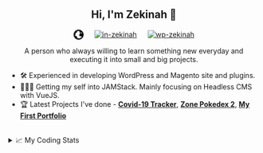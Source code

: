 <h2 align="center">Hi, I'm Zekinah 👋</h2>
<p align="center">
<a href="https://www.zekinahlecaros.com/" target="blank"><img align="center" src=https://raw.githubusercontent.com/iconic/open-iconic/master/svg/globe.svg alt="zekinalecaros.com" height="20" width="20" /></a>
&emsp;
<a href="https://ph.linkedin.com/in/zekinah" target="blank"><img align="center" src=https://cdn.jsdelivr.net/npm/simple-icons@3.0.1/icons/linkedin.svg alt="in-zekinah" height="20" width="20" /></a>
  &emsp;
<a href="https://profiles.wordpress.org/zekinah/" target="blank"><img align="center" src=https://cdn.jsdelivr.net/npm/simple-icons@3.0.1/icons/wordpress.svg alt="wp-zekinah" height="20" width="20" /></a>
</p>
<p align="center">
A person who always willing to learn something new everyday and executing it into small and big projects.
</p>

- 🛠 Experienced in developing WordPress and Magento site and plugins.
- 👩🏻‍💻 Getting my self into JAMStack. Mainly focusing on Headless CMS with VueJS.
- 🏆 Latest Projects I've done - **[Covid-19 Tracker](https://github.com/zekinah/pandemiccovid-19)**, **[Zone Pokedex 2](https://github.com/zekinah/zone-pokedex2)**, **[My First Portfolio](https://github.com/zekinah/iamzekinah)** 
<br><br>

<details>
    <summary>📈 My Coding Stats</summary>
<!--START_SECTION:waka-->
**I'm an Early 🐤** 

```text
🌞 Morning    72 commits     █░░░░░░░░░░░░░░░░░░░░░░░░   7.32% 
🌆 Daytime    530 commits    █████████████░░░░░░░░░░░░   53.86% 
🌃 Evening    362 commits    █████████░░░░░░░░░░░░░░░░   36.79% 
🌙 Night      20 commits     ░░░░░░░░░░░░░░░░░░░░░░░░░   2.03%

```
📅 **I'm Most Productive on Wednesday** 

```text
Monday       143 commits    ███░░░░░░░░░░░░░░░░░░░░░░   14.53% 
Tuesday      154 commits    ████░░░░░░░░░░░░░░░░░░░░░   15.65% 
Wednesday    169 commits    ████░░░░░░░░░░░░░░░░░░░░░   17.17% 
Thursday     134 commits    ███░░░░░░░░░░░░░░░░░░░░░░   13.62% 
Friday       141 commits    ███░░░░░░░░░░░░░░░░░░░░░░   14.33% 
Saturday     129 commits    ███░░░░░░░░░░░░░░░░░░░░░░   13.11% 
Sunday       114 commits    ███░░░░░░░░░░░░░░░░░░░░░░   11.59%

```


📊 **This Week I Spent My Time On** 

```text
💬 Programming Languages: 
CSS                      50 mins             ██████████████░░░░░░░░░░░   58.32% 
PHP                      29 mins             ████████░░░░░░░░░░░░░░░░░   34.41% 
HTML                     6 mins              █░░░░░░░░░░░░░░░░░░░░░░░░   7.06% 
JSON                     0 secs              ░░░░░░░░░░░░░░░░░░░░░░░░░   0.2%

```

**I Mostly Code in PHP** 

```text
PHP                      28 repos            ███████████████░░░░░░░░░░   59.57% 
JavaScript               5 repos             ██░░░░░░░░░░░░░░░░░░░░░░░   10.64% 
HTML                     5 repos             ██░░░░░░░░░░░░░░░░░░░░░░░   10.64% 
CSS                      5 repos             ██░░░░░░░░░░░░░░░░░░░░░░░   10.64% 
Vue                      4 repos             ██░░░░░░░░░░░░░░░░░░░░░░░   8.51%

```



<!--END_SECTION:waka-->
</details>
